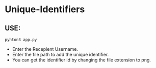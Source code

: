 # Unique-Identifiers


## USE:
```pyhton3 app.py```

- Enter the Recepient Username.
- Enter the file path to add the unique identifier.
- You can get the identifier id by changing the file extension to png. 